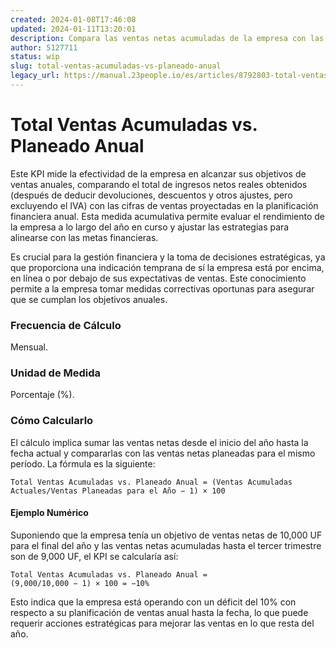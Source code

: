 ```yaml
---
created: 2024-01-08T17:46:08
updated: 2024-01-11T13:20:01
description: Compara las ventas netas acumuladas de la empresa con las ventas proyectadas para el año hasta la fecha.
author: 5127711
status: wip
slug: total-ventas-acumuladas-vs-planeado-anual
legacy_url: https://manual.23people.io/es/articles/8792803-total-ventas-acumuladas-vs-planeado-anual
---
```


# Total Ventas Acumuladas vs. Planeado Anual

Este KPI mide la efectividad de la empresa en alcanzar sus objetivos de ventas
anuales, comparando el total de ingresos netos reales obtenidos (después de
deducir devoluciones, descuentos y otros ajustes, pero excluyendo el IVA) con
las cifras de ventas proyectadas en la planificación financiera anual. Esta
medida acumulativa permite evaluar el rendimiento de la empresa a lo largo del
año en curso y ajustar las estrategias para alinearse con las metas
financieras.

Es crucial para la gestión financiera y la toma de decisiones estratégicas, ya
que proporciona una indicación temprana de sí la empresa está por encima, en
línea o por debajo de sus expectativas de ventas. Este conocimiento permite a
la empresa tomar medidas correctivas oportunas para asegurar que se cumplan
los objetivos anuales.

### Frecuencia de Cálculo

Mensual.

### Unidad de Medida

Porcentaje (%).

### Cómo Calcularlo

El cálculo implica sumar las ventas netas desde el inicio del año hasta la
fecha actual y compararlas con las ventas netas planeadas para el mismo
período. La fórmula es la siguiente:

    
    
    Total Ventas Acumuladas vs. Planeado Anual = (Ventas Acumuladas Actuales/Ventas Planeadas para el Año − 1) × 100

#### Ejemplo Numérico

Suponiendo que la empresa tenía un objetivo de ventas netas de 10,000 UF para
el final del año y las ventas netas acumuladas hasta el tercer trimestre son
de 9,000 UF, el KPI se calcularía así:

    
    
    Total Ventas Acumuladas vs. Planeado Anual =   
    (9,000/10,000 − 1) × 100 = −10%

Esto indica que la empresa está operando con un déficit del 10% con respecto a
su planificación de ventas anual hasta la fecha, lo que puede requerir
acciones estratégicas para mejorar las ventas en lo que resta del año.


